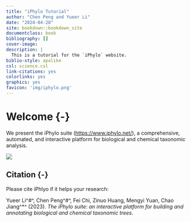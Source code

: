 ```yaml
--- 
title: "iPhylo Tutorial"
author: "Chen Peng and Yueer Li"
date: "2024-04-28"
site: bookdown::bookdown_site
documentclass: book
bibliography: []
cover-image: 
description: |
  This is a tutorial for the `iPhylo` website.
biblio-style: apalike
csl: science.csl
link-citations: yes
colorlinks: yes
graphics: yes
favicon: 'img/iphylo.png'
---
```


# Welcome {-}

We present the iPhylo suite (https://www.iphylo.net/), a comprehensive, automated, and interactive platform for biological and chemical taxonomic analysis. 

![](images/main-page.png)

## Citation {-}

Please cite iPhlyo if it helps your research:

Yueer Li^#^, Chen Peng^#^, Fei Chi, Zinuo Huang, Mengyi Yuan, Chao Jiang^\*^ (2023). _The iPhylo suite: an interactive platform for building and annotating biological and chemical taxonomic trees_. 


